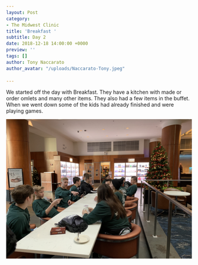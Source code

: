 ```yaml
---
layout: Post
category:
- The Midwest Clinic
title: 'Breakfast '
subtitle: Day 2
date: 2018-12-18 14:00:00 +0000
preview: ''
tags: []
author: Tony Naccarato
author_avatar: "/uploads/Naccarato-Tony.jpeg"

---
```

We started off the day with Breakfast. They have a kitchen with made or order omlets and many other items. They also had a few items in the buffet. When we went down some of the kids had already finished and were playing games.

![](/uploads/7A8EA927-3642-4F50-9862-FE6C98AF63C2.jpeg)